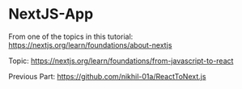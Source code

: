 # NextJS-App

From one of the topics in this tutorial: https://nextjs.org/learn/foundations/about-nextjs

Topic: https://nextjs.org/learn/foundations/from-javascript-to-react

Previous Part: https://github.com/nikhil-01a/ReactToNext.js
